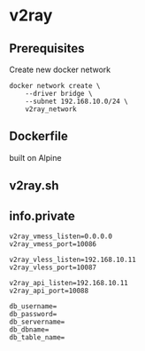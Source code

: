 # v2ray 

## Prerequisites
Create new docker network 
```text
docker network create \
    --driver bridge \
    --subnet 192.168.10.0/24 \
    v2ray_network 
```

## Dockerfile 
built on Alpine 

## v2ray.sh 


## info.private 
```text
v2ray_vmess_listen=0.0.0.0
v2ray_vmess_port=10086

v2ray_vless_listen=192.168.10.11
v2ray_vless_port=10087

v2ray_api_listen=192.168.10.11
v2ray_api_port=10088

db_username=
db_password=
db_servername=
db_dbname=
db_table_name=
```
